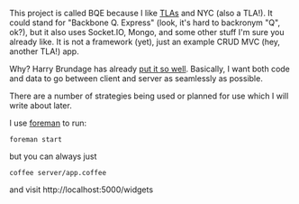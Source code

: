 This project is called BQE because I like [TLAs](http://en.wikipedia.org/wiki/Three-letter_acronym) and NYC (also a TLA!).
It could stand for "Backbone Q. Express" (look, it's hard to backronym "Q", ok?),
but it also uses Socket.IO, Mongo, and some other stuff I'm sure you already like.
It is not a framework (yet), just an example CRUD MVC (hey, another TLA!) app.

Why? Harry Brundage has already [put it so well](http://harry.me/2011/01/27/today-web-development-sucks/).
Basically, I want both code and data to go between client and server as seamlessly as possible.

There are a number of strategies being used or planned for use which I will write about later.

I use [foreman](https://github.com/ddollar/foreman) to run:

`foreman start`

but you can always just

`coffee server/app.coffee`

and visit http://localhost:5000/widgets